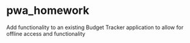# pwa_homework
Add functionality to an existing Budget Tracker application to allow for offline access and functionality
